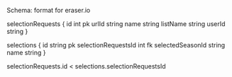 Schema: format for eraser.io

selectionRequests {
  id int pk
  urlId string
  name string
  listName string
  userId string
}

selections {
  id string pk
  selectionRequestsId int fk
  selectedSeasonId string
  name string
}

selectionRequests.id < selections.selectionRequestsId
